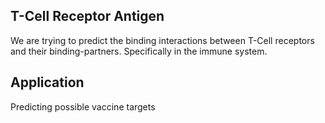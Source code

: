 ## T-Cell Receptor Antigen

We are trying to predict the binding interactions between T-Cell receptors and their binding-partners. Specifically in the immune system.

## Application

Predicting possible vaccine targets
